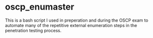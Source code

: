 # oscp_enumaster

This is a bash script I used in preperation and during the OSCP exam to automate many of the repetitive external enumeration steps in the penetration testing process. 
